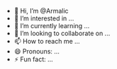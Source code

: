- 👋 Hi, I’m @Armalic
- 👀 I’m interested in ...
- 🌱 I’m currently learning ...
- 💞️ I’m looking to collaborate on ...
- 📫 How to reach me ...
- 😄 Pronouns: ...
- ⚡ Fun fact: ...

<!---
Armalic/Armalic is a ✨ special ✨ repository because its `README.md` (this file) appears on your GitHub profile.
You can click the Preview link to take a look at your changes.
--->
